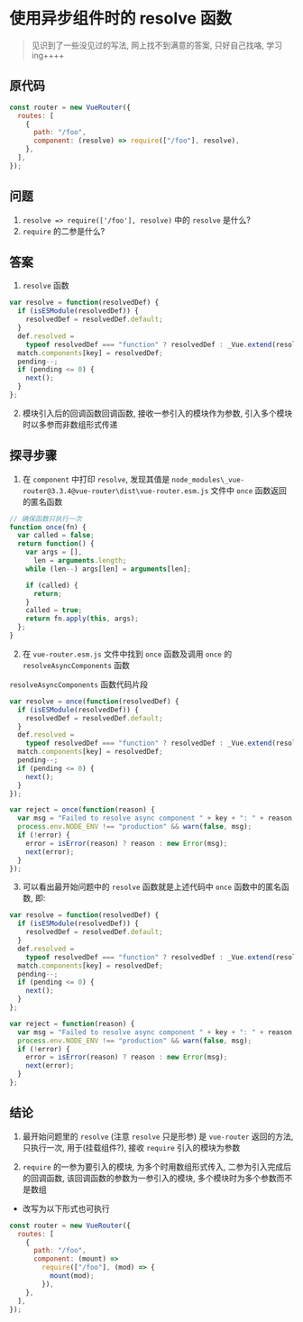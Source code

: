 <author-info date="1631153835369"></author-info>

# 使用异步组件时的 resolve 函数

> 见识到了一些没见过的写法, 网上找不到满意的答案, 只好自己找咯, 学习 ing++++

## 原代码

```js
const router = new VueRouter({
  routes: [
    {
      path: "/foo",
      component: (resolve) => require(["/foo"], resolve),
    },
  ],
});
```

## 问题

1. `resolve => require(['/foo'], resolve)` 中的 `resolve` 是什么?
2. `require` 的二参是什么?

## 答案

1. `resolve` 函数

```js
var resolve = function(resolvedDef) {
  if (isESModule(resolvedDef)) {
    resolvedDef = resolvedDef.default;
  }
  def.resolved =
    typeof resolvedDef === "function" ? resolvedDef : _Vue.extend(resolvedDef);
  match.components[key] = resolvedDef;
  pending--;
  if (pending <= 0) {
    next();
  }
};
```

2. 模块引入后的回调函数回调函数, 接收一参引入的模块作为参数, 引入多个模块时以多参而非数组形式传递

## 探寻步骤

1. 在 `component` 中打印 `resolve`, 发现其值是 `node_modules\_vue-router@3.3.4@vue-router\dist\vue-router.esm.js` 文件中 `once` 函数返回的匿名函数

```js
// 确保函数只执行一次
function once(fn) {
  var called = false;
  return function() {
    var args = [],
      len = arguments.length;
    while (len--) args[len] = arguments[len];

    if (called) {
      return;
    }
    called = true;
    return fn.apply(this, args);
  };
}
```

2. 在 `vue-router.esm.js` 文件中找到 `once` 函数及调用 `once` 的 `resolveAsyncComponents` 函数

`resolveAsyncComponents` 函数代码片段

```js
var resolve = once(function(resolvedDef) {
  if (isESModule(resolvedDef)) {
    resolvedDef = resolvedDef.default;
  }
  def.resolved =
    typeof resolvedDef === "function" ? resolvedDef : _Vue.extend(resolvedDef);
  match.components[key] = resolvedDef;
  pending--;
  if (pending <= 0) {
    next();
  }
});

var reject = once(function(reason) {
  var msg = "Failed to resolve async component " + key + ": " + reason;
  process.env.NODE_ENV !== "production" && warn(false, msg);
  if (!error) {
    error = isError(reason) ? reason : new Error(msg);
    next(error);
  }
});
```

3. 可以看出最开始问题中的 `resolve` 函数就是上述代码中 `once` 函数中的匿名函数, 即:

```js
var resolve = function(resolvedDef) {
  if (isESModule(resolvedDef)) {
    resolvedDef = resolvedDef.default;
  }
  def.resolved =
    typeof resolvedDef === "function" ? resolvedDef : _Vue.extend(resolvedDef);
  match.components[key] = resolvedDef;
  pending--;
  if (pending <= 0) {
    next();
  }
};

var reject = function(reason) {
  var msg = "Failed to resolve async component " + key + ": " + reason;
  process.env.NODE_ENV !== "production" && warn(false, msg);
  if (!error) {
    error = isError(reason) ? reason : new Error(msg);
    next(error);
  }
};
```

## 结论

1. 最开始问题里的 `resolve` (注意 `resolve` 只是形参) 是 `vue-router` 返回的方法, 只执行一次, 用于(挂载组件?), 接收 `require` 引入的模块为参数

2. `require` 的一参为要引入的模块, 为多个时用数组形式传入, 二参为引入完成后的回调函数, 该回调函数的参数为一参引入的模块, 多个模块时为多个参数而不是数组

- 改写为以下形式也可执行

```js
const router = new VueRouter({
  routes: [
    {
      path: "/foo",
      component: (mount) =>
        require(["/foo"], (mod) => {
          mount(mod);
        }),
    },
  ],
});
```
